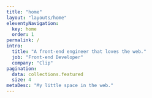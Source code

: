 ```yaml
---
title: "home"
layout: "layouts/home"
eleventyNavigation:
  key: home
  order: 1
permalink: /
intro:
  title: "A front-end engineer that loves the web."
  job: "Front-end Developer"
  company: "Clip"
pagination:
  data: collections.featured
  size: 4
metaDesc: "My little space in the web."
---
```

